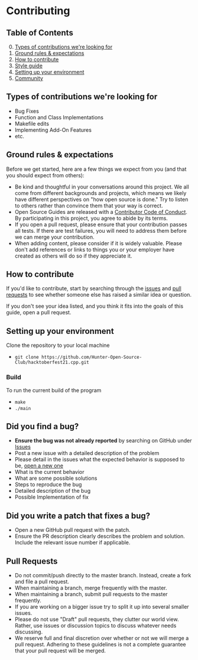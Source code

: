 # Contributing

## Table of Contents
0. [Types of contributions we're looking for](#types-of-contributions-were-looking-for)
0. [Ground rules & expectations](#ground-rules--expectations)
0. [How to contribute](#how-to-contribute)
0. [Style guide](#style-guide)
0. [Setting up your environment](#setting-up-your-environment)
0. [Community](#community)

## Types of contributions we're looking for
* Bug Fixes
* Function and Class Implementations
* Makefile edits
* Implementing Add-On Features
* etc.

## Ground rules & expectations

Before we get started, here are a few things we expect from you (and that you should expect from others):

* Be kind and thoughtful in your conversations around this project. We all come from different backgrounds and projects, which means we likely have different perspectives on "how open source is done." Try to listen to others rather than convince them that your way is correct.
* Open Source Guides are released with a [Contributor Code of Conduct](./Code_Of_Conduct.md). By participating in this project, you agree to abide by its terms.
* If you open a pull request, please ensure that your contribution passes all tests. If there are test failures, you will need to address them before we can merge your contribution.
* When adding content, please consider if it is widely valuable. Please don't add references or links to things you or your employer have created as others will do so if they appreciate it.


## How to contribute

If you'd like to contribute, start by searching through the [issues](https://github.com/github/opensource.guide/issues) and [pull requests](https://github.com/github/opensource.guide/pulls) to see whether someone else has raised a similar idea or question.

If you don't see your idea listed, and you think it fits into the goals of this guide, open a pull request.

## Setting up your environment
Clone the repository to your local machine
- `git clone https://github.com/Hunter-Open-Source-Club/hacktoberfest21.cpp.git`

### Build
To run the current build of the program
- `make`
- `./main`

## **Did you find a bug?**
* **Ensure the bug was not already reported** by searching on GitHub under [Issues](https://github.com/Hunter-Open-Source-Club/hacktoberfest21.cpp/issues)
* Post a new issue with a detailed description of the problem
* Please detail in the issues what the expected behavior is supposed to be, [open a new one](https://github.com/Hunter-Open-Source-Club/hacktoberfest21.cpp/issues/new)
* What is the current behavior
* What are some possible solutions
* Steps to reproduce the bug
* Detailed description of the bug
* Possible Implementation of fix

## **Did you write a patch that fixes a bug?**
* Open a new GitHub pull request with the patch.
* Ensure the PR description clearly describes the problem and solution. Include the relevant issue number if applicable.

## Pull Requests
* Do not commit/push directly to the master branch. Instead, create a fork and file a pull request.
* When maintaining a branch, merge frequently with the master.
* When maintaining a branch, submit pull requests to the master frequently.
* If you are working on a bigger issue try to split it up into several smaller issues.
* Please do not use "Draft" pull requests, they clutter our world view. Rather, use issues or discussion topics to discuss whatever needs discussing.
* We reserve full and final discretion over whether or not we will merge a pull request. Adhering to these guidelines is not a complete guarantee that your pull request will be merged.
